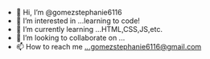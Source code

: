 - 👋 Hi, I’m @gomezstephanie6116
- 👀 I’m interested in ...learning to code!
- 🌱 I’m currently learning ...HTML,CSS,JS,etc.
- 💞️ I’m looking to collaborate on ...
- 📫 How to reach me ...gomezstephanie6116@gmail.com

<!---
gomezstephanie6116/gomezstephanie6116 is a ✨ special ✨ repository because its `README.md` (this file) appears on your GitHub profile.
You can click the Preview link to take a look at your changes.
--->
